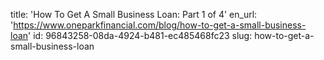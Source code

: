 title: 'How To Get A Small Business Loan: Part 1 of 4'
en_url: 'https://www.oneparkfinancial.com/blog/how-to-get-a-small-business-loan'
id: 96843258-08da-4924-b481-ec485468fc23
slug: how-to-get-a-small-business-loan
